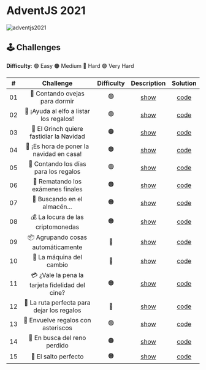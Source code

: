 # AdventJS 2021

![adventjs2021](https://user-images.githubusercontent.com/49620375/215292096-81b769e3-d66e-4a13-9775-a0ef3eb5f751.png)

## 🕹️ Challenges

**Difficulty**: 🟢 Easy 🟠 Medium 🔴 Hard 🟣 Very Hard

|  #  |                    Challenge                    | Difficulty |                   Description                   |        Solution         |
| :-: | :---------------------------------------------: | :--------: | :---------------------------------------------: | :---------------------: |
| 01  |         🐑 Contando ovejas para dormir          |     🟢     | [show](https://2021.adventjs.dev/challenges/01) | [code](./challenge-01/) |
| 02  |     🎅 ¡Ayuda al elfo a listar los regalos!     |     🟢     | [show](https://2021.adventjs.dev/challenges/02) | [code](./challenge-02/) |
| 03  |    🎅 El Grinch quiere fastidiar la Navidad     |     🟠     | [show](https://2021.adventjs.dev/challenges/03) | [code](./challenge-03/) |
| 04  |    🎄 ¡Es hora de poner la navidad en casa!     |     🟠     | [show](https://2021.adventjs.dev/challenges/04) | [code](./challenge-04/) |
| 05  |      🎁 Contando los días para los regalos      |     🟢     | [show](https://2021.adventjs.dev/challenges/05) | [code](./challenge-05/) |
| 06  |        🧮 Rematando los exámenes finales        |     🟠     | [show](https://2021.adventjs.dev/challenges/06) | [code](./challenge-06/) |
| 07  |          🏪 Buscando en el almacén...           |     🟠     | [show](https://2021.adventjs.dev/challenges/07) | [code](./challenge-07/) |
| 08  |        💰 La locura de las criptomonedas        |     🟠     | [show](https://2021.adventjs.dev/challenges/08) | [code](./challenge-08/) |
| 09  |       📦 Agrupando cosas automáticamente        |     🔴     | [show](https://2021.adventjs.dev/challenges/09) | [code](./challenge-09/) |
| 10  |            🏦 La máquina del cambio             |     🔴     | [show](https://2021.adventjs.dev/challenges/10) | [code](./challenge-10/) |
| 11  | 💳 ¿Vale la pena la tarjeta fidelidad del cine? |     🟠     | [show](https://2021.adventjs.dev/challenges/11) | [code](./challenge-11/) |
| 12  |   🚧 La ruta perfecta para dejar los regalos    |     🔴     | [show](https://2021.adventjs.dev/challenges/12) | [code](./challenge-12/) |
| 13  |       🎁 Envuelve regalos con asteriscos        |     🟢     | [show](https://2021.adventjs.dev/challenges/13) | [code](./challenge-13/) |
| 14  |          🦌 En busca del reno perdido           |     🟠     | [show](https://2021.adventjs.dev/challenges/14) | [code](./challenge-14/) |
| 15  |              🦘 El salto perfecto               |     🟠     | [show](https://2021.adventjs.dev/challenges/15) | [code](./challenge-15/) |

<!-- | 16  |                    Descifrando los números...                     |       🟢       | [show](https://2021.adventjs.dev/challenges/01) | [code](./2021/Challenge-01/) |
| 17  |            La locura de enviar paquetes en esta época             |       🔴       | [show](https://2021.adventjs.dev/challenges/01) | [code](./2021/Challenge-01/) |
| 18  |                El sistema operativo de Santa Claus                |       🟢       | [show](https://2021.adventjs.dev/challenges/01) | [code](./2021/Challenge-01/) |
| 19  |                ¿Qué deberíamos aprender en Platzi?                |       🟠       | [show](https://2021.adventjs.dev/challenges/01) | [code](./2021/Challenge-01/) |
| 20  |                  ¿Una carta de pangramas? ¡QUÉ!                   |       🟢       | [show](https://2021.adventjs.dev/challenges/01) | [code](./2021/Challenge-01/) |
| 21  |                      La ruta con los regalos                      |       🔴       | [show](https://2021.adventjs.dev/challenges/01) | [code](./2021/Challenge-01/) |
| 22  |                ¿Cuántos adornos necesita el árbol?                |       🟠       | [show](https://2021.adventjs.dev/challenges/01) | [code](./2021/Challenge-01/) |
| 23  | ¿Puedes reconfigurar las fábricas para no parar de crear regalos? |       🟣       | [show](https://2021.adventjs.dev/challenges/01) | [code](./2021/Challenge-01/) |
| 24  |                   Comparando árboles de Navidad                   |       🟠       | [show](https://2021.adventjs.dev/challenges/01) | [code](./2021/Challenge-01/) |
| 25  |            El último juego y hasta el año que viene 👋            |       🟠       | [show](https://2021.adventjs.dev/challenges/01) | [code](./2021/Challenge-01/) | -->
